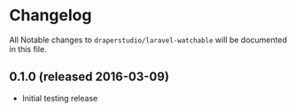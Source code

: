 # Changelog

All Notable changes to `draperstudio/laravel-watchable` will be documented in this file.

## 0.1.0 (released 2016-03-09)

- Initial testing release
